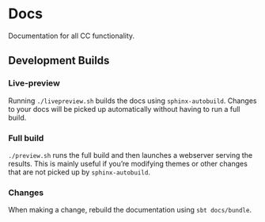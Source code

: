 # Docs

Documentation for all CC functionality.

## Development Builds

### Live-preview

Running `./livepreview.sh` builds the docs using `sphinx-autobuild`. Changes
to your docs will be picked up automatically without having to run a
full build.

### Full build

`./preview.sh` runs the full build and then launches a webserver
serving the results. This is mainly useful if you’re modifying themes
or other changes that are not picked up by `sphinx-autobuild`.

### Changes

When making a change, rebuild the documentation using `sbt docs/bundle`.
